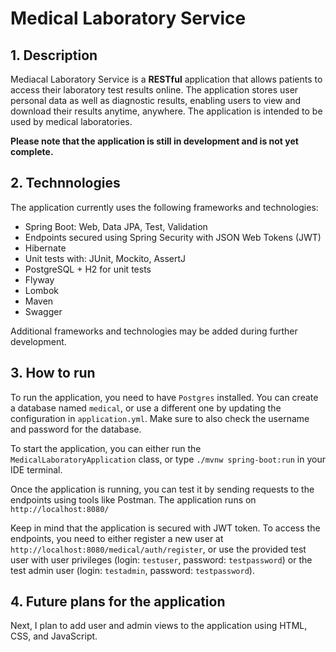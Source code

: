 # Medical Laboratory Service

## 1. Description

Mediacal Laboratory Service is a **RESTful** application that allows patients to access their laboratory test results online. 
The application stores user personal data as well as diagnostic results, enabling users to view and download their results anytime, anywhere.
The application is intended to be used by medical laboratories.

**Please note that the application is still in development and is not yet complete.**

## 2. Technnologies

The application currently uses the following frameworks and technologies: 

- Spring Boot: Web, Data JPA, Test, Validation
- Endpoints secured using Spring Security with JSON Web Tokens (JWT)
- Hibernate
- Unit tests with: JUnit, Mockito, AssertJ
- PostgreSQL + H2 for unit tests
- Flyway
- Lombok
- Maven
- Swagger

Additional frameworks and technologies may be added during further development.

## 3. How to run

To run the application, you need to have `Postgres` installed. You can create a database named `medical`, or use a different one by updating the configuration in `application.yml`. Make sure to also check the username and password for the database.

To start the application, you can either run the `MedicalLaboratoryApplication` class, or type `./mvnw spring-boot:run` in your IDE terminal.

Once the application is running, you can test it by sending requests to the endpoints using tools like Postman. The application runs on `http://localhost:8080/`

Keep in mind that the application is secured with JWT token. To access the endpoints, you need to either register a new user at `http://localhost:8080/medical/auth/register`, or use the provided test user with user privileges (login: `testuser`, password: `testpassword`) or the test admin user (login: `testadmin`, password: `testpassword`).

## 4. Future plans for the application

Next, I plan to add user and admin views to the application using HTML, CSS, and JavaScript.
